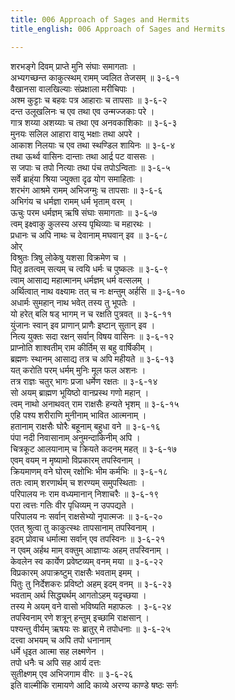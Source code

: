 ```yaml
---
title: 006 Approach of Sages and Hermits
title_english: 006 Approach of Sages and Hermits

---
```


<div class="audioEmbed"  caption="श्रीराम-हरिसीताराममूर्ति-घनपाठिभ्यां वचनम्" src="https://archive.org/download/Ramayana-recitation-Sriram-harisItArAmamUrti-Ghanapaati-v2/Kanda_3/Kanda_3_ARK-006-Ramasya_Rakshovadha_Prathignaa.mp3"></div>

शरभङ्गे दिवम् प्राप्ते मुनि संघाः समागताः ।  
अभ्यगच्छन्त काकुत्स्थम् रामम् ज्वलित तेजसम् ॥ ३-६-१  
वैखानसा वालखिल्याः संप्रक्षाला मरीचिपाः ।  
अश्म कुट्टाः च बहवः पत्र आहाराः च तापसाः ॥ ३-६-२  
दन्त उलूखलिनः च एव तथा एव उन्मज्जकाः परे ।  
गात्र शय्या अशय्याः च तथा एव अनवकाशिकाः ॥ ३-६-३  
मुनयः सलिल आहारा वायु भक्षाः तथा अपरे ।  
आकाश निलयाः च एव तथा स्थण्डिल शायिनः ॥ ३-६-४  
तथा ऊर्थ्व वासिनः दान्ताः तथा आर्द्र पट वाससः ।  
स जपाः च तपो नित्याः तथा पंच तपोऽन्विताः ॥ ३-६-५  
सर्वे ब्राह्ंया श्रिया ज्युक्ता दृढ योग समाहिताः ।  
शरभंग आश्रमे रामम् अभिजग्मुः च तापसाः ॥ ३-६-६  
अभिगंय च धर्मज्ञा रामम् धर्म भृताम् वरम् ।  
ऊचुः परम धर्मज्ञम् ऋषि संघाः समागताः ॥ ३-६-७  
त्वम् इक्ष्वाकु कुलस्य अस्य पृथिव्याः च महारथः ।  
प्रधानः च अपि नाथः च देवानाम् मघवान् इव ॥ ३-६-८  
ओर्  
विश्रुतः त्रिषु लोकेषु यशसा विक्रमेण च ।  
पितृ व्रतत्वम् सत्यम् च त्वयि धर्मः च पुष्कलः ॥ ३-६-९  
त्वाम् आसाद्य महात्मानम् धर्मज्ञम् धर्म वत्सलम् ।  
अर्थित्वात् नाथ वक्ष्यामः तत् च नः क्षन्तुम् अर्हसि ॥ ३-६-१०  
अधार्मः सुमहान् नाथ भवेत् तस्य तु भूपतेः ।  
यो हरेत् बलि षड् भागम् न च रक्षति पुत्रवत् ॥ ३-६-११  
युंजानः स्वान् इव प्राणान् प्राणैः इष्टान् सुतान् इव ।  
नित्य युक्तः सदा रक्षन् सर्वान् विषय वासिनः ॥ ३-६-१२  
प्राप्नोति शाश्वतीम् राम कीर्तिम् स बहु वार्षिकीम् ।  
ब्रह्मणः स्थानम् आसाद्य तत्र च अपि महीयते ॥ ३-६-१३  
यत् करोति परम् धर्मम् मुनिः मूल फल अशनः ।  
तत्र राज्ञः चतुर् भागः प्रजा धर्मेण रक्षतः ॥ ३-६-१४  
सो अयम् ब्राह्मण भूयिष्ठो वानप्रस्थ गणो महान् ।  
त्वम् नाथो अनाथवत् राम राक्षसैः हन्यते भृशम् ॥ ३-६-१५  
एहि पश्य शरीराणि मुनीनाम् भावित आत्मनाम् ।  
हतानाम् राक्षसैः घोरैः बहूनाम् बहुधा वने ॥ ३-६-१६  
पंपा नदी निवासानाम् अनुमन्दाकिनीम् अपि ।  
चित्रकूट आलयानाम् च क्रियते कदनम् महत् ॥ ३-६-१७  
एवम् वयम् न मृष्यामो विप्रकारम् तपस्विनाम् ।  
क्रियमाणम् वने घोरम् रक्षोभिः भीम कर्मभिः ॥ ३-६-१८  
ततः त्वाम् शरणार्थम् च शरण्यम् समुपस्थिताः ।  
परिपालय नः राम वध्यमानान् निशाचरैः ॥ ३-६-१९  
परा त्वत्तः गतिः वीर पृधिव्यम् न उपपद्यते ।  
परिपालय नः सर्वान् राक्षसेभ्यो नृपात्मजः ॥ ३-६-२०  
एतत् श्रुत्वा तु काकुत्स्थः तापसानाम् तपस्विनाम् ।  
इदम् प्रोवाच धर्मात्मा सर्वान् एव तपस्विनः ॥ ३-६-२१  
न एवम् अर्हथ माम् वक्तुम् आज्ञाप्यः अहम् तपस्विनाम् ।  
केवलेन स्व कार्येण प्रवेष्टव्यम् वनम् मया ॥ ३-६-२२  
विप्रकारम् अपाक्रष्टुम् राक्षसैः भवताम् इमम् ।  
पितुः तु निर्देशकरः प्रविष्टो अहम् इदम् वनम् ॥ ३-६-२३  
भवताम् अर्थ सिद्ध्यर्थम् आगतोऽहम् यदृच्छया ।  
तस्य मे अयम् वने वासो भविष्यति महाफलः । ३-६-२४  
तपस्विनाम् रणे शत्रून् हन्तुम् इच्छामि राक्षसान् ।  
पश्यन्तु वीर्यम् ऋषयः सः ब्रातुर् मे तपोधनाः ॥ ३-६-२५  
दत्त्वा अभयम् च अपि तपो धनानाम्  
धर्मे धृइत आत्मा सह लक्ष्मणेन ।  
तपो धनैः च अपि सह आर्य दत्तः  
सुतीक्ष्णम् एव अभिजगाम वीरः ॥ ३-६-२६  
इति वाल्मीकि रामायणे आदि काव्ये अरण्य काण्डे षष्ठः सर्गः